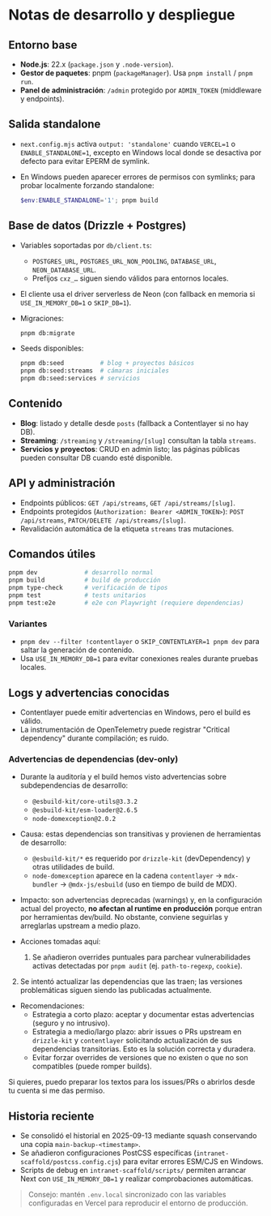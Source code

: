 # Notas de desarrollo y despliegue

## Entorno base

- **Node.js**: 22.x (`package.json` y `.node-version`).
- **Gestor de paquetes**: pnpm (`packageManager`). Usa `pnpm install` / `pnpm run`.
- **Panel de administración**: `/admin` protegido por `ADMIN_TOKEN` (middleware y endpoints).

## Salida standalone

- `next.config.mjs` activa `output: 'standalone'` cuando `VERCEL=1` o `ENABLE_STANDALONE=1`, excepto en Windows local donde se desactiva por defecto para evitar EPERM de symlink.
- En Windows pueden aparecer errores de permisos con symlinks; para probar localmente forzando standalone:

  ```powershell
  $env:ENABLE_STANDALONE='1'; pnpm build
  ```

## Base de datos (Drizzle + Postgres)

- Variables soportadas por `db/client.ts`:
  - `POSTGRES_URL`, `POSTGRES_URL_NON_POOLING`, `DATABASE_URL`, `NEON_DATABASE_URL`.
  - Prefijos `cxz_…` siguen siendo válidos para entornos locales.
- El cliente usa el driver serverless de Neon (con fallback en memoria si `USE_IN_MEMORY_DB=1` o `SKIP_DB=1`).
- Migraciones:

  ```bash
  pnpm db:migrate
  ```

- Seeds disponibles:

  ```bash
  pnpm db:seed          # blog + proyectos básicos
  pnpm db:seed:streams  # cámaras iniciales
  pnpm db:seed:services # servicios
  ```

## Contenido

- **Blog**: listado y detalle desde `posts` (fallback a Contentlayer si no hay DB).
- **Streaming**: `/streaming` y `/streaming/[slug]` consultan la tabla `streams`.
- **Servicios y proyectos**: CRUD en admin listo; las páginas públicas pueden consultar DB cuando esté disponible.

## API y administración

- Endpoints públicos: `GET /api/streams`, `GET /api/streams/[slug]`.
- Endpoints protegidos (`Authorization: Bearer <ADMIN_TOKEN>`): `POST /api/streams`, `PATCH/DELETE /api/streams/[slug]`.
- Revalidación automática de la etiqueta `streams` tras mutaciones.

## Comandos útiles

```bash
pnpm dev             # desarrollo normal
pnpm build           # build de producción
pnpm type-check      # verificación de tipos
pnpm test            # tests unitarios
pnpm test:e2e        # e2e con Playwright (requiere dependencias)
```

### Variantes

- `pnpm dev --filter !contentlayer` o `SKIP_CONTENTLAYER=1 pnpm dev` para saltar la generación de contenido.
- Usa `USE_IN_MEMORY_DB=1` para evitar conexiones reales durante pruebas locales.

## Logs y advertencias conocidas

- Contentlayer puede emitir advertencias en Windows, pero el build es válido.
- La instrumentación de OpenTelemetry puede registrar "Critical dependency" durante compilación; es ruido.

### Advertencias de dependencias (dev-only)

- Durante la auditoría y el build hemos visto advertencias sobre subdependencias de desarrollo:
  - `@esbuild-kit/core-utils@3.3.2`
  - `@esbuild-kit/esm-loader@2.6.5`
  - `node-domexception@2.0.2`

- Causa: estas dependencias son transitivas y provienen de herramientas de desarrollo:
  - `@esbuild-kit/*` es requerido por `drizzle-kit` (devDependency) y otras utilidades de build.
  - `node-domexception` aparece en la cadena `contentlayer` → `mdx-bundler` → `@mdx-js/esbuild` (uso en tiempo de build de MDX).

- Impacto: son advertencias deprecadas (warnings) y, en la configuración actual del proyecto, **no afectan al runtime en producción** porque entran por herramientas dev/build. No obstante, conviene seguirlas y arreglarlas upstream a medio plazo.

- Acciones tomadas aquí:
  1. Se añadieron overrides puntuales para parchear vulnerabilidades activas detectadas por `pnpm audit` (ej. `path-to-regexp`, `cookie`).
 2. Se intentó actualizar las dependencias que las traen; las versiones problemáticas siguen siendo las publicadas actualmente.

- Recomendaciones:
  - Estrategia a corto plazo: aceptar y documentar estas advertencias (seguro y no intrusivo).
  - Estrategia a medio/largo plazo: abrir issues o PRs upstream en `drizzle-kit` y `contentlayer` solicitando actualización de sus dependencias transitorias. Esto es la solución correcta y duradera.
  - Evitar forzar overrides de versiones que no existen o que no son compatibles (puede romper builds).

Si quieres, puedo preparar los textos para los issues/PRs o abrirlos desde tu cuenta si me das permiso.

## Historia reciente

- Se consolidó el historial en 2025-09-13 mediante squash conservando una copia `main-backup-<timestamp>`.
- Se añadieron configuraciones PostCSS específicas (`intranet-scaffold/postcss.config.cjs`) para evitar errores ESM/CJS en Windows.
- Scripts de debug en `intranet-scaffold/scripts/` permiten arrancar Next con `USE_IN_MEMORY_DB=1` y realizar comprobaciones automáticas.

> Consejo: mantén `.env.local` sincronizado con las variables configuradas en Vercel para reproducir el entorno de producción.
